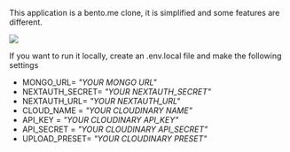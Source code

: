 This application is a bento.me clone, it is simplified and some features are different.

![](https://github.com/feritercikti/socalink/blob/master/public/zento.gif)

If you want to run it locally, create an .env.local file and make the following settings

* MONGO_URL= *"YOUR MONGO URL"*
* NEXTAUTH_SECRET= *"YOUR NEXTAUTH_SECRET"*
* NEXTAUTH_URL= *"YOUR NEXTAUTH_URL"*
* CLOUD_NAME = *"YOUR CLOUDINARY NAME"*
* API_KEY = *"YOUR CLOUDINARY API_KEY"*
* API_SECRET = *"YOUR CLOUDINARY API_SECRET"*
* UPLOAD_PRESET= *"YOUR CLOUDINARY PRESET"*
